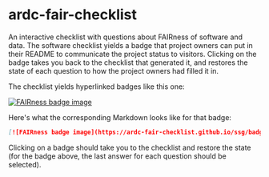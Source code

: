 # ardc-fair-checklist

An interactive checklist with questions about FAIRness of software and data. The software checklist yields a badge that project owners can put in their README to communicate the project status to visitors. Clicking on the badge takes you back to the checklist that generated it, and restores the state of each question to how the project owners had filled it in.

The checklist yields hyperlinked badges like this one:

[![FAIRness badge image](https://ardc-fair-checklist.github.io/ssg/badge.svg)](https://ardc-fair-checklist.github.io/ssg/software/v0.2?f=332323&a=3333&i=22&r=424332)

Here's what the corresponding Markdown looks like for that badge:

```markdown
[![FAIRness badge image](https://ardc-fair-checklist.github.io/ssg/badge.svg)](https://ardc-fair-checklist.github.io/ssg/software/v0.2?f=332323&a=3333&i=22&r=424332)
```

Clicking on a badge should take you to the checklist and restore the state (for the badge above, the last answer for each question should be selected).
